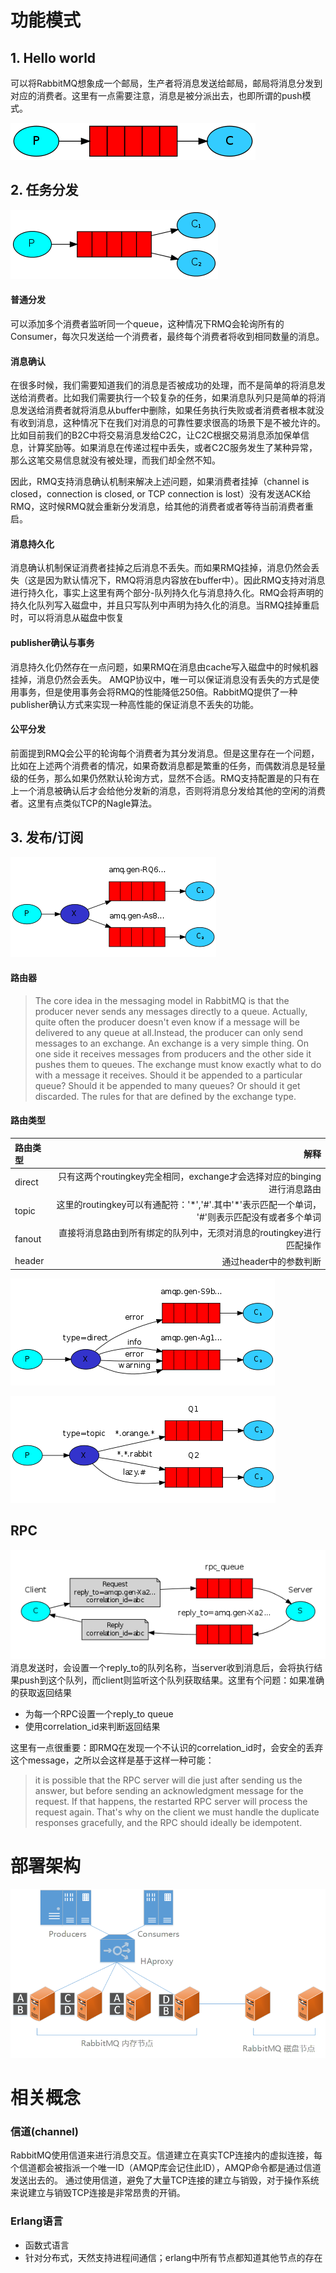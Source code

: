 # 功能模式
## 1. Hello world

可以将RabbitMQ想象成一个邮局，生产者将消息发送给邮局，邮局将消息分发到对应的消费者。这里有一点需要注意，消息是被分派出去，也即所谓的push模式。

![](/img/rabbitmq/hello-world.png)

## 2. 任务分发 
![](/img/rabbitmq/work-queues.png)

#### 普通分发 
可以添加多个消费者监听同一个queue，这种情况下RMQ会轮询所有的Consumer，每次只发送给一个消费者，最终每个消费者将收到相同数量的消息。
#### 消息确认
在很多时候，我们需要知道我们的消息是否被成功的处理，而不是简单的将消息发送给消费者。比如我们需要执行一个较复杂的任务，如果消息队列只是简单的将消息发送给消费者就将消息从buffer中删除，如果任务执行失败或者消费者根本就没有收到消息，这种情况下在我们对消息的可靠性要求很高的场景下是不被允许的。比如目前我们的B2C中将交易消息发给C2C，让C2C根据交易消息添加保单信息，计算奖励等。如果消息在传递过程中丢失，或者C2C服务发生了某种异常，那么这笔交易信息就没有被处理，而我们却全然不知。

因此，RMQ支持消息确认机制来解决上述问题，如果消费者挂掉（channel is closed，connection is closed, or TCP connection is lost）没有发送ACK给RMQ，这时候RMQ就会重新分发消息，给其他的消费者或者等待当前消费者重启。
#### 消息持久化
消息确认机制保证消费者挂掉之后消息不丢失。而如果RMQ挂掉，消息仍然会丢失（这是因为默认情况下，RMQ将消息内容放在buffer中）。因此RMQ支持对消息进行持久化，事实上这里有两个部分-队列持久化与消息持久化。RMQ会将声明的持久化队列写入磁盘中，并且只写队列中声明为持久化的消息。当RMQ挂掉重启时，可以将消息从磁盘中恢复

#### publisher确认与事务
消息持久化仍然存在一点问题，如果RMQ在消息由cache写入磁盘中的时候机器挂掉，消息仍然会丢失。
AMQP协议中，唯一可以保证消息没有丢失的方式是使用事务，但是使用事务会将RMQ的性能降低250倍。RabbitMQ提供了一种publisher确认方式来实现一种高性能的保证消息不丢失的功能。

#### 公平分发
前面提到RMQ会公平的轮询每个消费者为其分发消息。但是这里存在一个问题，比如在上述两个消费者的情况，如果奇数消息都是繁重的任务，而偶数消息是轻量级的任务，那么如果仍然默认轮询方式，显然不合适。RMQ支持配置是的只有在上一个消息被确认后才会给他分发新的消息，否则将消息分发给其他的空闲的消费者。这里有点类似TCP的Nagle算法。


## 3. 发布/订阅
![](/img/rabbitmq/publish-subscribe.png)
#### 路由器
> The core idea in the messaging model in RabbitMQ is that the producer never sends any messages directly to a queue. Actually, quite often the producer doesn't even know if a message will be delivered to any queue at all.Instead, the producer can only send messages to an exchange. An exchange is a very simple thing. On one side it receives messages from producers and the other side it pushes them to queues. The exchange must know exactly what to do with a message it receives. Should it be appended to a particular queue? Should it be appended to many queues? Or should it get discarded. The rules for that are defined by the exchange type.

#### 路由类型
路由类型|解释
:---|----:
direct| 只有这两个routingkey完全相同，exchange才会选择对应的binging进行消息路由
topic| 这里的routingkey可以有通配符：'\*','#'.其中'\*'表示匹配一个单词， '#'则表示匹配没有或者多个单词
fanout| 直接将消息路由到所有绑定的队列中，无须对消息的routingkey进行匹配操作
header| 通过header中的参数判断
![](/img/rabbitmq/route.png)

![](/img/rabbitmq/topic.png)

## RPC
![](/img/rabbitmq/RPC.png)
消息发送时，会设置一个reply_to的队列名称，当server收到消息后，会将执行结果push到这个队列，而client则监听这个队列获取结果。这里有个问题：如果准确的获取返回结果
- 为每一个RPC设置一个reply_to queue
- 使用correlation_id来判断返回结果

这里有一点很重要：即RMQ在发现一个不认识的correlation_id时，会安全的丢弃这个message，之所以会这样是基于这样一种可能：
> it is possible that the RPC server will die just after sending us the answer, but before sending an acknowledgment message for the request. If that happens, the restarted RPC server will process the request again. That's why on the client we must handle the duplicate responses gracefully, and the RPC should ideally be idempotent.


# 部署架构
![](/img/rabbitmq/architecture.png) 

# 相关概念
### 信道(channel)
RabbitMQ使用信道来进行消息交互。信道建立在真实TCP连接内的虚拟连接，每个信道都会被指派一个唯一ID（AMQP库会记住此ID），AMQP命令都是通过信道发送出去的。
通过使用信道，避免了大量TCP连接的建立与销毁，对于操作系统来说建立与销毁TCP连接是非常昂贵的开销。
### Erlang语言
- 函数式语言
- 针对分布式，天然支持进程间通信；erlang中所有节点都知道其他节点的存在




